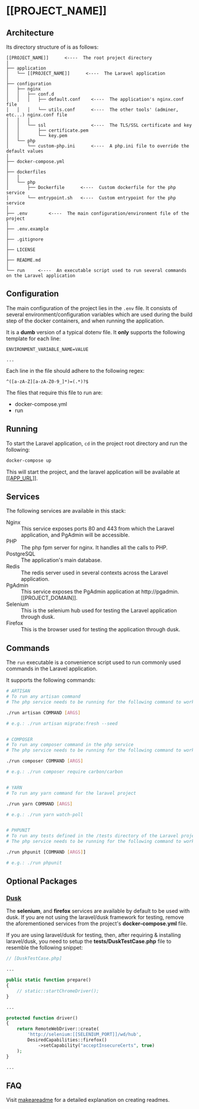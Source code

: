 # [[PROJECT_NAME]]

## Architecture

Its directory structure of is as follows:

```
[[PROJECT_NAME]]      <----  The root project directory
│
├── application
│   └── [[PROJECT_NAME]]      <----  The Laravel application
│
├── configuration
│   ├── nginx
│   │   ├── conf.d
│   │   │   ├── default.conf    <----  The application's nginx.conf file
│   │   │   └── utils.conf      <----  The other tools' (adminer, etc...) nginx.conf file
│   │   │
│   │   └── ssl                 <----  The TLS/SSL certificate and key
│   │       ├── certificate.pem
│   │       └── key.pem
│   └── php
│       └── custom-php.ini      <----  A php.ini file to override the default values
│
├── docker-compose.yml
│
├── dockerfiles
│   │
│   └── php
│       ├── Dockerfile      <----  Custom dockerfile for the php service
│       └── entrypoint.sh   <----  Custom entrypoint for the php service
│
├── .env        <----  The main configuration/environment file of the project
│
├── .env.example
│
├── .gitignore
│
├── LICENSE
│
├── README.md
│
└── run     <----  An executable script used to run several commands on the Laravel application
```

## Configuration

The main configuration of the project lies in the ```.env``` file.
It consists of several environment/configuration variables which are used during the build step of the docker
containers, and when running the application.

It is a **dumb** version of a typical dotenv file. It **only** supports the following template for each line:

```env
ENVIRONMENT_VARIABLE_NAME=VALUE

...
```

Each line in the file should adhere to the following regex:

```regex
^([a-zA-Z][a-zA-Z0-9_]*)=(.*)?$
```

The files that require this file to run are:

* docker-compose.yml
* run

## Running

To start the Laravel application, ```cd``` in the project root directory and run the following:

```sh
docker-compose up
```

This will start the project, and the laravel application will be available at [[[APP_URL]]]([[APP_URL]]).

## Services

The following services are available in this stack:

<dl>
    <dt>Nginx</dt>
    <dd>This service exposes ports 80 and 443 from which the Laravel application, and PgAdmin will be accessible.</dd>
    <dt>PHP</dt>
    <dd>The php fpm server for nginx. It handles all the calls to PHP.</dd>
    <dt>PostgreSQL</dt>
    <dd>The application's main database.</dd>
    <dt>Redis</dt>
    <dd>The redis server used in several contexts across the Laravel application.</dd>
    <dt>PgAdmin</dt>
    <dd>This service exposes the PgAdmin application at http://pgadmin.[[PROJECT_DOMAIN]].</dd>
    <dt>Selenium</dt>
    <dd>This is the selenium hub used for testing the Laravel application through dusk.</dd>
    <dt>Firefox</dt>
    <dd>This is the browser used for testing the application through dusk.</dd>
</dl>

## Commands

The ```run``` executable is a convenience script used to run commonly used commands in the Laravel application.

It supports the following commands:

```sh
# ARTISAN
# To run any artisan command
# The php service needs to be running for the following command to work

./run artisan COMMAND [ARGS]

# e.g.: ./run artisan migrate:fresh --seed


# COMPOSER
# To run any composer command in the php service
# The php service needs to be running for the following command to work

./run composer COMMAND [ARGS]

# e.g.: ./run composer require carbon/carbon


# YARN
# To run any yarn command for the laravel project

./run yarn COMMAND [ARGS]

# e.g.: ./run yarn watch-poll


# PHPUNIT
# To run any tests defined in the /tests directory of the Laravel project
# The php service needs to be running for the following command to work

./run phpunit [COMMAND [ARGS]]

# e.g.: ./run phpunit
```

## Optional Packages

### [Dusk](https://laravel.com/docs/master/dusk)

The **selenium**, and **firefox** services are available by default to be used with dusk. If you are not using the
laravel/dusk framework for testing, remove the aforementioned services from the project's **docker-compose.yml** file.

If you are using laravel/dusk for testing, then, after requiring & installing laravel/dusk, you need to setup the
**tests/DuskTestCase.php** file to resemble the following snippet:

```php
// [DuskTestCase.php]

...

public static function prepare()
{
    // static::startChromeDriver();
}

...

protected function driver()
{
    return RemoteWebDriver::create(
        'http://selenium:[[SELENIUM_PORT]]/wd/hub',
        DesiredCapabilities::firefox()
            ->setCapability("acceptInsecureCerts", true)
    );
}

...
```

## FAQ

Visit [makeareadme](https://www.makeareadme.com) for a detailed explanation on creating readmes.
